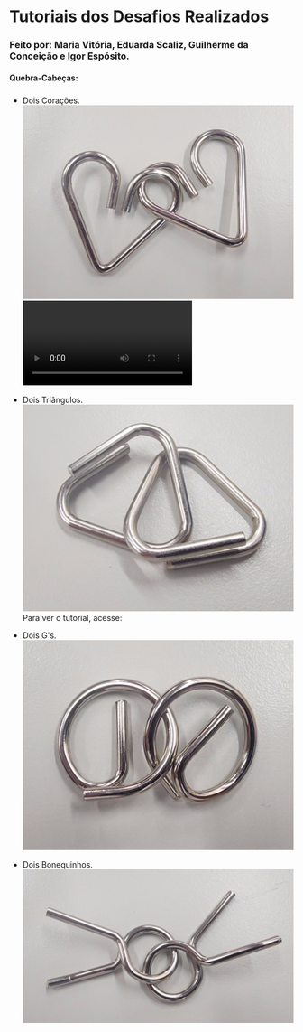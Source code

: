# Tutoriais dos Desafios Realizados
### Feito por: Maria Vitória, Eduarda Scaliz, Guilherme da Conceição e Igor Espósito.
#### Quebra-Cabeças:

#####
- Dois Corações.
![alt text](Imagens/VideoCapture_20240503-155137.jpg)
<video controls src="https://github.com/MaVVieSales/Manual-Desafio/blob/master/Imagens/20240503_134337-1.mp4" title="Title"></video>

- Dois Triângulos.
![alt text](Imagens/VideoCapture_20240503-155154.jpg)
Para ver o tutorial, acesse: 

- Dois G's.
![alt text](Imagens/VideoCapture_20240503-155219.jpg)

- Dois Bonequinhos.
![alt text](Imagens/VideoCapture_20240503-155203.jpg)
